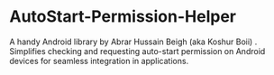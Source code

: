 # AutoStart-Permission-Helper
 A handy Android library by Abrar Hussain Beigh (aka Koshur Boii) . Simplifies checking and requesting auto-start permission on Android devices for seamless integration in applications.
